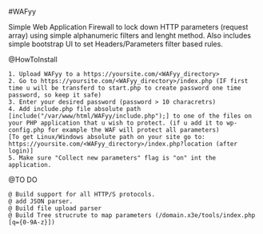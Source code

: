 #WAFyy

Simple Web Application Firewall to lock down HTTP parameters (request array) using simple alphanumeric filters and lenght method.
Also includes simple bootstrap UI to set Headers/Parameters filter based rules.




@HowToInstall

	1. Upload WAFyy to a https://yoursite.com/<WAFyy_directory>
	2. Go to https://yoursite.com/<WAFyy_directory>/index.php (IF first time u will be transferd to start.php to create password one time password, so keep it safe)
	3. Enter your desired password (password > 10 characretrs)
	4. Add include.php file absolute path [include("/var/www/html/WAFyy/include.php");] to one of the files on your PHP application that u wish to protect. (if u add it to wp-config.php for example the WAF will protect all parameters) 
	[To get Linux/Windows absolute path on your site go to: https://yoursite.com/<WAFyy_directory>/index.php?location (after login)]
	5. Make sure "Collect new parameters" flag is "on" int the application.


@TO DO

	@ Build support for all HTTP/S protocols.
	@ add JSON parser.
	@ Build file upload parser
	@ Build Tree strucrute to map parameters (/domain.x3e/tools/index.php [q={0-9A-z}]) 
